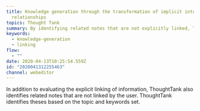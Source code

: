 ```yaml
---
title: Knowledge generation through the transformation of implicit into explicit
  relationships
topics: Thought Tank
summary: By identifying related notes that are not explicitly linked, ThoughtTank encourages you to explicitly link these notes. Making relationships explicit generates new knowlege.
keywords:
  - knowledge-generation
  - linking
flow:
  - ""
date: 2020-04-13T10:25:54.559Z
id: "2020041312255463"
channel: webeditor
---
```

In addition to evaluating the explicit linking of information, ThoughtTank also identifies related notes that are not linked by the user. ThoughtTank identifies theses based on the topic and keywords set.
